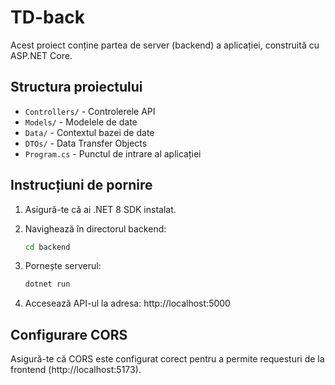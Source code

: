 # TD-back

Acest proiect conține partea de server (backend) a aplicației, construită cu ASP.NET Core.

## Structura proiectului

- `Controllers/` - Controlerele API
- `Models/` - Modelele de date
- `Data/` - Contextul bazei de date
- `DTOs/` - Data Transfer Objects
- `Program.cs` - Punctul de intrare al aplicației

## Instrucțiuni de pornire

1. Asigură-te că ai .NET 8 SDK instalat.

2. Navighează în directorul backend:
   ```bash
   cd backend
   ```

3. Pornește serverul:
   ```bash
   dotnet run
   ```

4. Accesează API-ul la adresa: http://localhost:5000

## Configurare CORS

Asigură-te că CORS este configurat corect pentru a permite requesturi de la frontend (http://localhost:5173). 